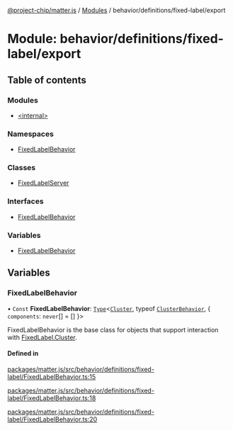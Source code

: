 [@project-chip/matter.js](../README.md) / [Modules](../modules.md) / behavior/definitions/fixed-label/export

# Module: behavior/definitions/fixed-label/export

## Table of contents

### Modules

- [\<internal\>](behavior_definitions_fixed_label_export._internal_.md)

### Namespaces

- [FixedLabelBehavior](behavior_definitions_fixed_label_export.FixedLabelBehavior.md)

### Classes

- [FixedLabelServer](../classes/behavior_definitions_fixed_label_export.FixedLabelServer.md)

### Interfaces

- [FixedLabelBehavior](../interfaces/behavior_definitions_fixed_label_export.FixedLabelBehavior-1.md)

### Variables

- [FixedLabelBehavior](behavior_definitions_fixed_label_export.md#fixedlabelbehavior)

## Variables

### FixedLabelBehavior

• `Const` **FixedLabelBehavior**: [`Type`](../interfaces/behavior_cluster_export.ClusterBehavior.Type.md)\<[`Cluster`](../interfaces/cluster_export.FixedLabel.Cluster.md), typeof [`ClusterBehavior`](behavior_cluster_export.ClusterBehavior.md), \{ `components`: `never`[] = [] }\>

FixedLabelBehavior is the base class for objects that support interaction with [FixedLabel.Cluster](cluster_export.FixedLabel.md#cluster).

#### Defined in

[packages/matter.js/src/behavior/definitions/fixed-label/FixedLabelBehavior.ts:15](https://github.com/project-chip/matter.js/blob/6d3b6a5d957d88a9231d6ecab4bb41f8133112be/packages/matter.js/src/behavior/definitions/fixed-label/FixedLabelBehavior.ts#L15)

[packages/matter.js/src/behavior/definitions/fixed-label/FixedLabelBehavior.ts:18](https://github.com/project-chip/matter.js/blob/6d3b6a5d957d88a9231d6ecab4bb41f8133112be/packages/matter.js/src/behavior/definitions/fixed-label/FixedLabelBehavior.ts#L18)

[packages/matter.js/src/behavior/definitions/fixed-label/FixedLabelBehavior.ts:20](https://github.com/project-chip/matter.js/blob/6d3b6a5d957d88a9231d6ecab4bb41f8133112be/packages/matter.js/src/behavior/definitions/fixed-label/FixedLabelBehavior.ts#L20)
